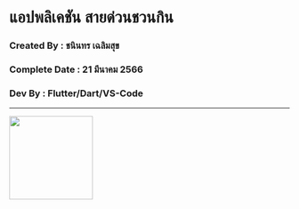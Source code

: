# แอปพลิเคชัน สายด่วนชวนกิน

### Created By : ชนินทร เฉลิมสุข

### Complete Date : 21 มีนาคม 2566

### Dev By : Flutter/Dart/VS-Code

***

<img src="https://user-images.githubusercontent.com/127838684/226535850-8f32a123-917b-4382-b145-a1922376faf9.png" width="150">


